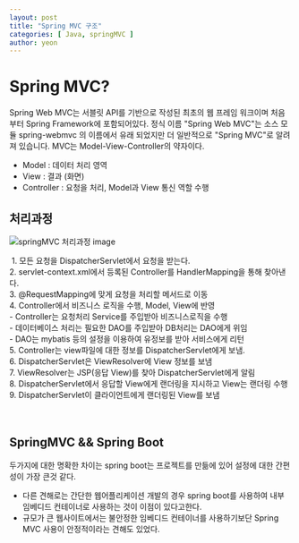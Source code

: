 ```yaml
---
layout: post
title: "Spring MVC 구조" 
categories: [ Java, springMVC ]
author: yeon
---
```


# Spring MVC? 
Spring Web MVC는 서블릿 API를 기반으로 작성된 최초의 웹 프레임 워크이며 처음부터 Spring Framework에 포함되어있다. 정식 이름 "Spring Web MVC"는 소스 모듈 spring-webmvc 의 이름에서 유래 되었지만 더 일반적으로 "Spring MVC"로 알려져 있습니다. MVC는 Model-View-Controller의 약자이다.
- Model : 데이터 처리 영역
- View : 결과 (화면)
- Controller : 요청을 처리, Model과 View 통신 역할 수행

## 처리과정
![springMVC 처리과정 image](../image/springMVC.png)<br>

 1. 모든 요청을 DispatcherServlet에서 요청을 받는다. <br>
2. servlet-context.xml에서 등록된 Controller를 HandlerMapping을 통해 찾아낸다. <br>
3. @RequestMapping에 맞게 요청을 처리할 메서드로 이동 <br>
4. Controller에서 비즈니스 로직을 수행, Model, View에 반영 <br>
	- Controller는 요청처리 Service를 주입받아 비즈니스로직을 수행 <br>
	- 데이터베이스 처리는 필요한 DAO를 주입받아 DB처리는 DAO에게 위임  <br>
	- DAO는 mybatis 등의 설정을 이용하여 유정보를 받아 서비스에게 리턴 <br>
5. Controller는 view파일에 대한 정보를 DispatcherServlet에게 보냄. <br>
6. DispatcherServlet은 ViewResolver에 View 정보를 보냄 <br>
7. ViewResolver는 JSP(응답 View)를 찾아 DispatcherServlet에게 알림 <br>
8. DispatcherServlet에서 응답할 View에게 랜더링을 지시하고 View는 랜더링 수행 <br>
9. DispatcherServlet이 클라이언트에게 랜더링된 View를 보냄 <br>
<br>
<br>
## SpringMVC && Spring Boot
두가지에 대한 명확한 차이는 spring boot는 프로젝트를 만듦에 있어 설정에 대한 간편성이 가장 큰것 같다.
- 다른 견해로는 간단한 웹어플리케이션 개발의 경우 spring boot를 사용하여 내부 임베디드 컨테이너로 사용하는 것이 이점이 있다고한다.
- 규모가 큰 웹사이트에서는 불안정한 임베디드 컨테이너를 사용하기보단 Spring MVC 사용이 안정적이라는 견해도 있었다. 
